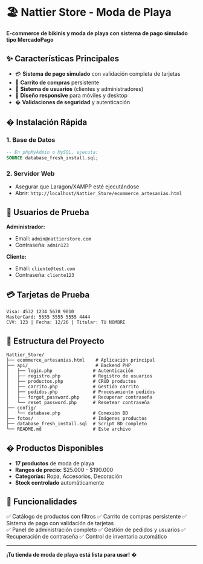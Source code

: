 # 🏖️ Nattier Store - Moda de Playa

**E-commerce de bikinis y moda de playa con sistema de pago simulado tipo MercadoPago**

## ✨ Características Principales

- 💳 **Sistema de pago simulado** con validación completa de tarjetas
- 🛒 **Carrito de compras** persistente  
- 👤 **Sistema de usuarios** (clientes y administradores)
- 📱 **Diseño responsive** para móviles y desktop
- � **Validaciones de seguridad** y autenticación

## � Instalación Rápida

### 1. Base de Datos
```sql
-- En phpMyAdmin o MySQL, ejecuta:
SOURCE database_fresh_install.sql;
```

### 2. Servidor Web
- Asegurar que Laragon/XAMPP esté ejecutándose
- Abrir: `http://localhost/Nattier_Store/ecommerce_artesanias.html`

## 🔑 Usuarios de Prueba

**Administrador:**
- Email: `admin@nattierstore.com`
- Contraseña: `admin123`

**Cliente:**
- Email: `cliente@test.com`  
- Contraseña: `cliente123`

## 💳 Tarjetas de Prueba

```
Visa: 4532 1234 5678 9010
MasterCard: 5555 5555 5555 4444
CVV: 123 | Fecha: 12/26 | Titular: TU NOMBRE
```

## 📁 Estructura del Proyecto

```
Nattier_Store/
├── ecommerce_artesanias.html    # Aplicación principal
├── api/                         # Backend PHP
│   ├── login.php               # Autenticación
│   ├── registro.php            # Registro de usuarios
│   ├── productos.php           # CRUD productos  
│   ├── carrito.php             # Gestión carrito
│   ├── pedidos.php             # Procesamiento pedidos
│   ├── forgot_password.php     # Recuperar contraseña
│   └── reset_password.php      # Resetear contraseña
├── config/
│   └── database.php            # Conexión BD
├── fotos/                      # Imágenes productos
├── database_fresh_install.sql  # Script BD completo
└── README.md                   # Este archivo
```

## �️ Productos Disponibles

- **17 productos** de moda de playa
- **Rangos de precio:** $25.000 - $190.000
- **Categorías:** Ropa, Accesorios, Decoración
- **Stock controlado** automáticamente

## 🎯 Funcionalidades

✅ Catálogo de productos con filtros
✅ Carrito de compras persistente
✅ Sistema de pago con validación de tarjetas  
✅ Panel de administración completo
✅ Gestión de pedidos y usuarios
✅ Recuperación de contraseña
✅ Control de inventario automático

---

**¡Tu tienda de moda de playa está lista para usar!** �️
